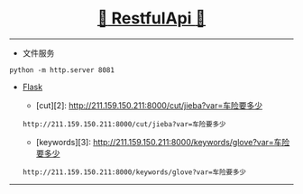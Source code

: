 [<h1 align = "center">:rocket: RestfulApi :facepunch:</h1>][0]

---
- 文件服务

`python -m http.server 8081`

- [Flask][1]

  - [cut][2]: http://211.159.150.211:8000/cut/jieba?var=车险要多少
  
  `http://211.159.150.211:8000/cut/jieba?var=车险要多少`
  
  - [keywords][3]: http://211.159.150.211:8000/keywords/glove?var=车险要多少
  
  `http://211.159.150.211:8000/keywords/glove?var=车险要多少`



---
[0]: https://mp.weixin.qq.com/s/2ZKDNF-FrMZe7L-vAtwhZw
[1]: https://github.com/Jie-Yuan/MyTools/blob/master/8_RestfulApi/FlaskDemo.md
